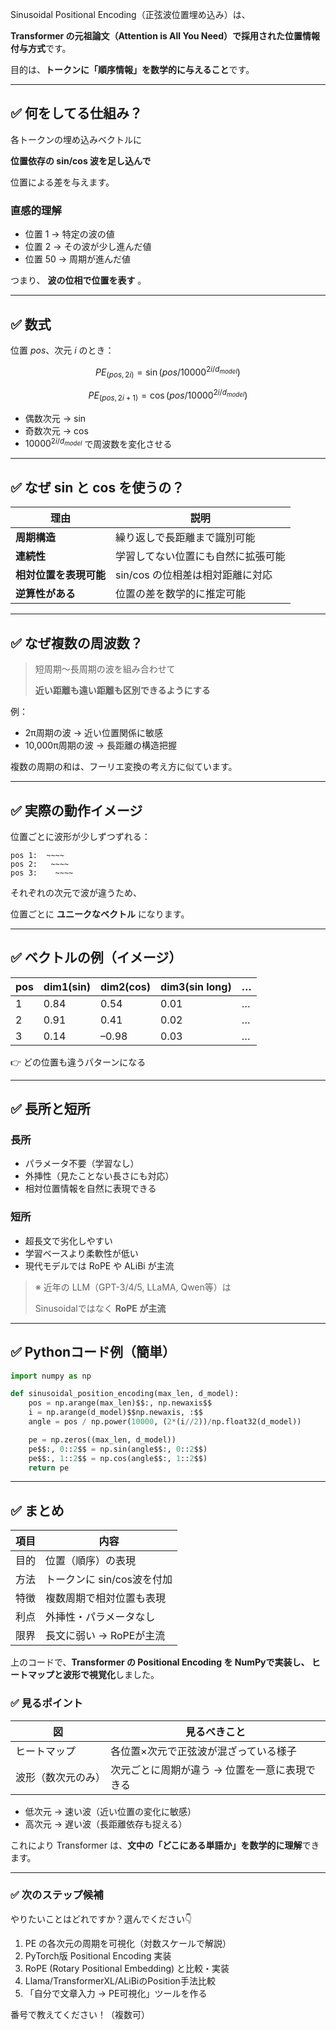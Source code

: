 Sinusoidal Positional Encoding（正弦波位置埋め込み）は、

**Transformer の元祖論文（Attention is All You Need）で採用された位置情報付与方式**です。

目的は、**トークンに「順序情報」を数学的に与えること**です。

---

## ✅ 何をしてる仕組み？

各トークンの埋め込みベクトルに

**位置依存の sin/cos 波を足し込んで**

位置による差を与えます。

### 直感的理解

* 位置 1 → 特定の波の値
* 位置 2 → その波が少し進んだ値
* 位置 50 → 周期が進んだ値

つまり、 **波の位相で位置を表す** 。

---

## ✅ 数式

位置 $pos$、次元 $i$ のとき：

$$
PE_{(pos,2i)} = \sin\left(pos / 10000^{2i/d_{model}}\right)
$$

$$
PE_{(pos,2i+1)} = \cos\left(pos / 10000^{2i/d_{model}}\right)
$$

* 偶数次元 → sin
* 奇数次元 → cos
* $10000^{2i/d_{model}}$ で周波数を変化させる

---

## ✅ なぜ sin と cos を使うの？

| 理由                         | 説明                               |
| ---------------------------- | ---------------------------------- |
| **周期構造**           | 繰り返しで長距離まで識別可能       |
| **連続性**             | 学習してない位置にも自然に拡張可能 |
| **相対位置を表現可能** | sin/cos の位相差は相対距離に対応   |
| **逆算性がある**       | 位置の差を数学的に推定可能         |

---

## ✅ なぜ複数の周波数？

> 短周期〜長周期の波を組み合わせて
>
> **近い距離も遠い距離も区別できるようにする**

例：

* 2π周期の波 → 近い位置関係に敏感
* 10,000π周期の波 → 長距離の構造把握

複数の周期の和は、フーリエ変換の考え方に似ています。

---

## ✅ 実際の動作イメージ

位置ごとに波形が少しずつずれる：

```
pos 1:  ~~~~
pos 2:   ~~~~
pos 3:    ~~~~
```

それぞれの次元で波が違うため、

位置ごとに **ユニークなベクトル** になります。

---

## ✅ ベクトルの例（イメージ）

| pos | dim1(sin) | dim2(cos) | dim3(sin long) | … |
| --- | --------- | --------- | -------------- | -- |
| 1   | 0.84      | 0.54      | 0.01           | … |
| 2   | 0.91      | 0.41      | 0.02           | … |
| 3   | 0.14      | –0.98    | 0.03           | … |

👉 どの位置も違うパターンになる

---

## ✅ 長所と短所

### 長所

* パラメータ不要（学習なし）
* 外挿性（見たことない長さにも対応）
* 相対位置情報を自然に表現できる

### 短所

* 超長文で劣化しやすい
* 学習ベースより柔軟性が低い
* 現代モデルでは RoPE や ALiBi が主流

> ※ 近年の LLM（GPT-3/4/5, LLaMA, Qwen等）は
>
> Sinusoidalではなく **RoPE が主流**

---

## ✅ Pythonコード例（簡単）

```python
import numpy as np

def sinusoidal_position_encoding(max_len, d_model):
    pos = np.arange(max_len)$$:, np.newaxis$$
    i = np.arange(d_model)$$np.newaxis, :$$
    angle = pos / np.power(10000, (2*(i//2))/np.float32(d_model))

    pe = np.zeros((max_len, d_model))
    pe$$:, 0::2$$ = np.sin(angle$$:, 0::2$$)
    pe$$:, 1::2$$ = np.cos(angle$$:, 1::2$$)
    return pe
```

---

## ✅ まとめ

| 項目 | 内容                       |
| ---- | -------------------------- |
| 目的 | 位置（順序）の表現         |
| 方法 | トークンに sin/cos波を付加 |
| 特徴 | 複数周期で相対位置も表現   |
| 利点 | 外挿性・パラメータなし     |
| 限界 | 長文に弱い → RoPEが主流   |



上のコードで、**Transformer の Positional Encoding を NumPyで実装し、
ヒートマップと波形で視覚化**しました。

### ✅ 見るポイント

| 図         | 見るべきこと                   |
| --------- | ------------------------ |
| ヒートマップ    | 各位置×次元で正弦波が混ざっている様子      |
| 波形（数次元のみ） | 次元ごとに周期が違う → 位置を一意に表現できる |

* 低次元 → 速い波（近い位置の変化に敏感）
* 高次元 → 遅い波（長距離依存も捉える）

これにより Transformer は、**文中の「どこにある単語か」を数学的に理解**できます。

---

### ✅ 次のステップ候補

やりたいことはどれですか？選んでください👇

1. PE の各次元の周期を可視化（対数スケールで解説）
2. PyTorch版 Positional Encoding 実装
3. RoPE (Rotary Positional Embedding) と比較・実装
4. Llama/TransformerXL/ALiBiのPosition手法比較
5. 「自分で文章入力 → PE可視化」ツールを作る

番号で教えてください！（複数可）

